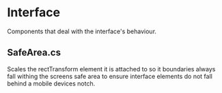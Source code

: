 # Interface

Components that deal with the interface's behaviour.

## SafeArea.cs

Scales the rectTransform element it is attached to so it boundaries always fall withing the screens safe area to ensure interface elements do not fall behind a mobile devices notch.